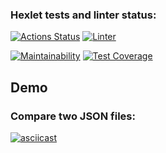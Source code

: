 ### Hexlet tests and linter status:
[![Actions Status](https://github.com/RomanKazakov1980/python-project-lvl2/workflows/hexlet-check/badge.svg)](https://github.com/RomanKazakov1980/python-project-lvl2/actions)
[![Linter](https://github.com/RomanKazakov1980/python-project-lvl2/actions/workflows/main.yml/badge.svg)](https://github.com/RomanKazakov1980/python-project-lvl2/actions/workflows/main.yml)

[![Maintainability](https://api.codeclimate.com/v1/badges/f90fe500f7deddcce7ad/maintainability)](https://codeclimate.com/github/RomanKazakov1980/python-project-lvl2/maintainability)
[![Test Coverage](https://api.codeclimate.com/v1/badges/f90fe500f7deddcce7ad/test_coverage)](https://codeclimate.com/github/RomanKazakov1980/python-project-lvl2/test_coverage)

## Demo
### Compare two JSON files:
[![asciicast](https://asciinema.org/a/556439.svg)](https://asciinema.org/a/556439)